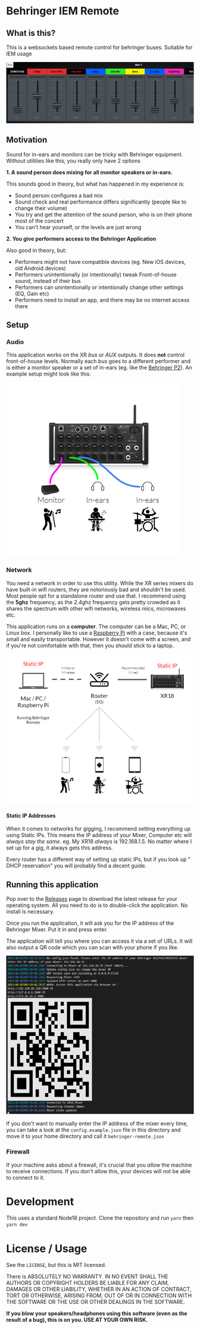 # Behringer IEM Remote

## What is this?

This is a websockets based remote control for behringer buses. Suitable for IEM usage

![Example](https://github.com/nebev/behringer-xr-pi-remote/blob/master/docs/example.png?raw=true)

## Motivation

Sound for in-ears and monitors can be tricky with Behringer equipment. Without utilities like this, you really only have 2 options

**1. A sound person does mixing for all monitor speakers or in-ears.**

This sounds good in theory, but what has happened in my experience is:

* Sound person configures a bad mix
* Sound check and real performance differs significantly (people like to change their volume)
* You try and get the attention of the sound person, who is on their phone most of the concert
* You can't hear yourself, or the levels are just wrong

**2. You give performers access to the Behringer Application**

Also good in theory, but:

* Performers might not have compatible devices (eg. New iOS devices, old Android devices)
* Performers unintentionally (or intentionally) tweak Front-of-house sound, instead of their bus
* Performers can unintentionally or intentionally change other settings (EQ, Gain etc)
* Performers need to install an app, and there may be no internet access there

## Setup

### Audio

This application works on the XR _bus_ or _AUX_ outputs. It does **not** control front-of-house levels. Normally each bus goes to a different performer and is either a monitor speaker or a set of in-ears (eg. like the [Behringer P2](https://www.behringer.com/product.html?modelCode=P0CH4)). An example setup might look like this:

![Audio Overview](https://github.com/nebev/behringer-xr-pi-remote/blob/master/docs/audio-overview.png?raw=true)

### Network

You need a network in order to use this utility. While the XR series mixers do have built-in wifi routers, they are notoriously bad and shouldn't be used. Most people opt for a standalone router and use that. I recommend using the **5ghz** frequency, as the 2.4ghz frequency gets pretty crowded as it shares the spectrum with other wifi networks, wireless mics, microwaves etc.

This application runs on a **computer**. The computer can be a Mac, PC, or Linux box. I personally like to use a [Raspberry Pi](https://en.wikipedia.org/wiki/Raspberry_Pi) with a case, because it's small and easily transportable. However it doesn't come with a screen, and if you're not comfortable with that, then you should stick to a laptop.

![Network Overview](https://github.com/nebev/behringer-xr-pi-remote/blob/master/docs/network-overview.png?raw=true)

#### Static IP Addresses

When it comes to networks for gigging, I recommend setting everything up using Static IPs. This means the IP address of your Mixer, Computer etc will _always stay the same_. eg. My XR18 _always_ is 192.168.1.5. No matter where I set up for a gig, it always gets this address.

Every router has a different way of setting up static IPs, but if you look up "<your router model> DHCP reservation" you will probably find a decent guide.

## Running this application

Pop over to the [Releases](https://github.com/nebev/behringer-xr-pi-remote/releases) page to download the latest release for your operating system. All you need to do is to double-click the application. No install is necessary.

Once you run the application, it will ask you for the IP address of the Behringer Mixer. Put it in and press enter.

The application will tell you where you can access it via a set of URLs. It will also output a QR code which you can scan with your phone if you like.

![Start Up](https://github.com/nebev/behringer-xr-pi-remote/blob/master/docs/startup.png?raw=true)

If you don't want to manually enter the IP address of the mixer every time, you can take a look at the `config.example.json` file in this directory and move it to your home directory and call it `behringer-remote.json`

### Firewall

If your machine asks about a firewall, it's crucial that you _allow_ the machine to receive connections. If you don't allow this, your devices will not be able to connect to it.

# Development

This uses a standard Node18 project. Clone the repository and run `yarn` then `yarn dev`

# License / Usage

See the `LICENSE`, but this is MIT licensed.

There is ABSOLUTELY NO WARRANTY. IN NO EVENT SHALL THE
AUTHORS OR COPYRIGHT HOLDERS BE LIABLE FOR ANY CLAIM, DAMAGES OR OTHER
LIABILITY, WHETHER IN AN ACTION OF CONTRACT, TORT OR OTHERWISE, ARISING FROM,
OUT OF OR IN CONNECTION WITH THE SOFTWARE OR THE USE OR OTHER DEALINGS IN THE
SOFTWARE.

**If you blow your speakers/headphones using this software (even as the result of a bug), this is on you. USE AT YOUR OWN RISK.**